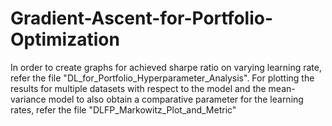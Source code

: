 # Gradient-Ascent-for-Portfolio-Optimization
In order to create graphs for achieved sharpe ratio on varying learning rate, refer the file "DL_for_Portfolio_Hyperparameter_Analysis".
For plotting the results for multiple datasets with respect to the model and the mean-variance model to also obtain a comparative parameter for the learning rates, refer the file "DLFP_Markowitz_Plot_and_Metric"
